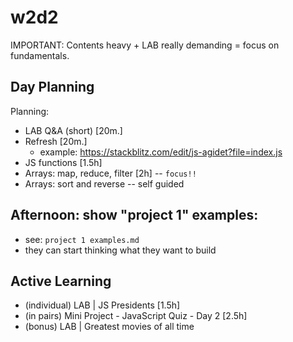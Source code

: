 
# w2d2



 IMPORTANT: Contents heavy + LAB really demanding = focus on fundamentals.


## Day Planning

 
 Planning:
  - LAB Q&A (short) [20m.]
  - Refresh [20m.]
    - example: https://stackblitz.com/edit/js-agidet?file=index.js
  - JS functions [1.5h]
  - Arrays: map, reduce, filter [2h] -- `focus!!`
  - Arrays: sort and reverse -- self guided




## Afternoon: show "project 1" examples:
  - see: `project 1 examples.md`
  - they can start thinking what they want to build



## Active Learning

<!-- afternoon: show some project examples -->

- (individual) LAB | JS Presidents [1.5h]
- (in pairs) Mini Project - JavaScript Quiz - Day 2 [2.5h]
- (bonus) LAB | Greatest movies of all time



